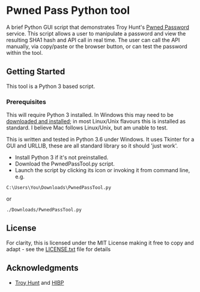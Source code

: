 # Pwned Pass Python tool

A brief Python GUI script that demonstrates Troy Hunt's [Pwned Password](https://haveibeenpwned.com/Passwords) service. This script allows a user to manipulate a password and view the resulting SHA1 hash and API call in real time. The user can call the API manually, via copy/paste or the browser button, or can test the password within the tool.

## Getting Started

This tool is a Python 3 based script.

### Prerequisites

This will require Python 3 installed. In Windows this may need to be [downloaded and installed](https://www.python.org/downloads/); in most Linux/Unix flavours this is installed as standard. I believe Mac follows Linux/Unix, but am unable to test.

This is written and tested in Python 3.6 under Windows. It uses Tkinter for a GUI and URLLIB, these are all standard library so it should 'just work'.

* Install Python 3 if it's not preinstalled.
* Download the PwnedPassTool.py script.
* Launch the script by clicking its icon or invoking it from command line, e.g.
```
C:\Users\You\Downloads\PwnedPassTool.py
```
or
```
./Downloads/PwnedPassTool.py
```

## License

For clarity, this is licensed under the MIT License making it free to copy and adapt - see the [LICENSE.txt](LICENSE.txt) file for details

## Acknowledgments

* [Troy Hunt](https://www.troyhunt.com/) and [HIBP](https://haveibeenpwned.com/)
